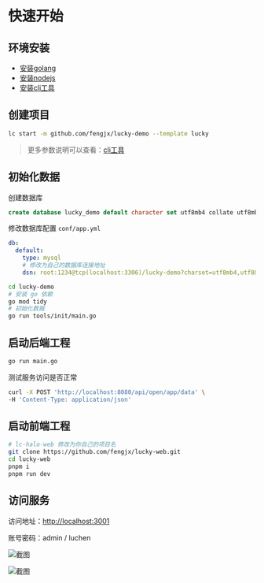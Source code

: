 # 快速开始

## 环境安装

- [安装golang](https://go.dev/doc/install)
- [安装nodejs](https://nodejs.org/en/download/package-manager/current)
- <a href="/guide/lc" target="_blank">安装cli工具</a>

## 创建项目

```bash
lc start -m github.com/fengjx/lucky-demo --template lucky
```

> 更多参数说明可以查看：<a href="/guide/lc" target="_blank">cli工具</a>

## 初始化数据

创建数据库
```sql
create database lucky_demo default character set utf8mb4 collate utf8mb4_bin;
```

修改数据库配置 `conf/app.yml`

```yml
db:
  default:
    type: mysql
    # 修改为自己的数据库连接地址
    dsn: root:1234@tcp(localhost:3306)/lucky-demo?charset=utf8mb4,utf8&tls=false&timeout=10s&parseTime=true
```

```bash
cd lucky-demo
# 安装 go 依赖
go mod tidy
# 初始化数据
go run tools/init/main.go
```

## 启动后端工程

```bash
go run main.go
```

测试服务访问是否正常
```bash
curl -X POST 'http://localhost:8080/api/open/app/data' \
-H 'Content-Type: application/json'
```

## 启动前端工程

```bash
# lc-halo-web 修改为你自己的项目名
git clone https://github.com/fengjx/lucky-web.git
cd lucky-web
pnpm i
pnpm run dev
```

## 访问服务

访问地址：<http://localhost:3001>

账号密码：admin / luchen

![截图](/screenshot/lucky/login.png)

![截图](/screenshot/lucky/admin-user.png)

